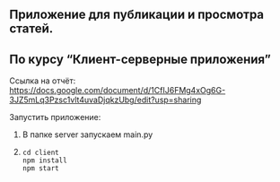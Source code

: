 ## Приложение для публикации и просмотра статей.  
## По курсу “Клиент-серверные приложения”  


Ссылка на отчёт:  
https://docs.google.com/document/d/1CfIJ6FMg4xOg6G-3JZ5mLq3Pzsc1vlt4uvaDjqkzUbg/edit?usp=sharing

Запустить приложение:
1. В папке server запускаем main.py
2. ```shell 
   cd client
   npm install
   npm start
   ```
